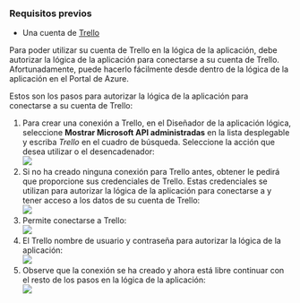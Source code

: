 ### <a name="prerequisites"></a>Requisitos previos
- Una cuenta de [Trello](http://trello.com) 

Para poder utilizar su cuenta de Trello en la lógica de la aplicación, debe autorizar la lógica de la aplicación para conectarse a su cuenta de Trello. Afortunadamente, puede hacerlo fácilmente desde dentro de la lógica de la aplicación en el Portal de Azure. 

Estos son los pasos para autorizar la lógica de la aplicación para conectarse a su cuenta de Trello:

1. Para crear una conexión a Trello, en el Diseñador de la aplicación lógica, seleccione **Mostrar Microsoft API administradas** en la lista desplegable y escriba *Trello* en el cuadro de búsqueda. Seleccione la acción que desea utilizar o el desencadenador:  
  ![](./media/connectors-create-api-trello/trello-1.png)
2. Si no ha creado ninguna conexión para Trello antes, obtener le pedirá que proporcione sus credenciales de Trello. Estas credenciales se utilizan para autorizar la lógica de la aplicación para conectarse a y tener acceso a los datos de su cuenta de Trello:  
  ![](./media/connectors-create-api-trello/trello-2.png) 
3. Permite conectarse a Trello:  
  ![](./media/connectors-create-api-trello/trello-3.png)   
4. El Trello nombre de usuario y contraseña para autorizar la lógica de la aplicación:  
  ![](./media/connectors-create-api-trello/trello-4.png)  
5. Observe que la conexión se ha creado y ahora está libre continuar con el resto de los pasos en la lógica de la aplicación:  
  ![](./media/connectors-create-api-trello/trello-5.png)
